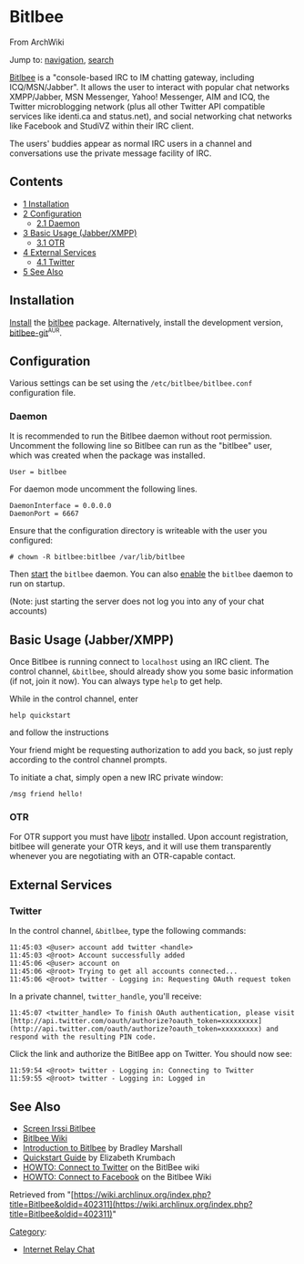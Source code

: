 # Bitlbee

From ArchWiki

Jump to: [navigation](#column-one), [search](#searchInput)

[Bitlbee](http://www.bitlbee.org/main.php/news.r.html) is a "console-based IRC to IM chatting gateway, including ICQ/MSN/Jabber". It allows the user to interact with popular chat networks XMPP/Jabber, MSN Messenger, Yahoo! Messenger, AIM and ICQ, the Twitter microblogging network (plus all other Twitter API compatible services like identi.ca and status.net), and social networking chat networks like Facebook and StudiVZ within their IRC client.

The users' buddies appear as normal IRC users in a channel and conversations use the private message facility of IRC.

## Contents

*   [1 Installation](#Installation)
*   [2 Configuration](#Configuration)
    *   [2.1 Daemon](#Daemon)
*   [3 Basic Usage (Jabber/XMPP)](#Basic_Usage_.28Jabber.2FXMPP.29)
    *   [3.1 OTR](#OTR)
*   [4 External Services](#External_Services)
    *   [4.1 Twitter](#Twitter)
*   [5 See Also](#See_Also)

## Installation

[Install](/index.php/Install "Install") the [bitlbee](https://www.archlinux.org/packages/?name=bitlbee) package. Alternatively, install the development version, [bitlbee-git](https://aur.archlinux.org/packages/bitlbee-git/)<sup><small>AUR</small></sup>.

## Configuration

Various settings can be set using the `/etc/bitlbee/bitlbee.conf` configuration file.

### Daemon

It is recommended to run the Bitlbee daemon without root permission. Uncomment the following line so Bitlbee can run as the "bitlbee" user, which was created when the package was installed.

```
User = bitlbee

```

For daemon mode uncomment the following lines.

```
DaemonInterface = 0.0.0.0
DaemonPort = 6667

```

Ensure that the configuration directory is writeable with the user you configured:

 `# chown -R bitlbee:bitlbee /var/lib/bitlbee` 

Then [start](/index.php/Start "Start") the `bitlbee` daemon. You can also [enable](/index.php/Enable "Enable") the `bitlbee` daemon to run on startup.

(Note: just starting the server does not log you into any of your chat accounts)

## Basic Usage (Jabber/XMPP)

Once Bitlbee is running connect to `localhost` using an IRC client. The control channel, `&bitlbee`, should already show you some basic information (if not, join it now). You can always type `help` to get help.

While in the control channel, enter

```
help quickstart

```

and follow the instructions

Your friend might be requesting authorization to add you back, so just reply according to the control channel prompts.

To initiate a chat, simply open a new IRC private window:

```
/msg friend hello!

```

### OTR

For OTR support you must have [libotr](https://www.archlinux.org/packages/?name=libotr) installed. Upon account registration, bitlbee will generate your OTR keys, and it will use them transparently whenever you are negotiating with an OTR-capable contact.

## External Services

### Twitter

In the control channel, `&bitlbee`, type the following commands:

```
11:45:03 <@user> account add twitter <handle>
11:45:03 <@root> Account successfully added
11:45:06 <@user> account on
11:45:06 <@root> Trying to get all accounts connected...
11:45:06 <@root> twitter - Logging in: Requesting OAuth request token

```

In a private channel, `twitter_handle`, you'll receive:

```
11:45:07 <twitter_handle> To finish OAuth authentication, please visit [http://api.twitter.com/oauth/authorize?oauth_token=xxxxxxxxx](http://api.twitter.com/oauth/authorize?oauth_token=xxxxxxxxx) and respond with the resulting PIN code.

```

Click the link and authorize the BitlBee app on Twitter. You should now see:

```
11:59:54 <@root> twitter - Logging in: Connecting to Twitter
11:59:55 <@root> twitter - Logging in: Logged in

```

## See Also

*   [Screen Irssi Bitlbee](/index.php/Screen_Irssi_Bitlbee "Screen Irssi Bitlbee")
*   [Bitlbee Wiki](http://wiki.bitlbee.org/)
*   [Introduction to Bitlbee](http://quark.humbug.org.au/publications/internet/bitlbee.pdf) by Bradley Marshall
*   [Quickstart Guide](http://princessleia.com/bitlbee.php) by Elizabeth Krumbach
*   [HOWTO: Connect to Twitter](http://wiki.bitlbee.org/HowtoTwitter) on the BitlBee wiki
*   [HOWTO: Connect to Facebook](https://wiki.bitlbee.org/HowtoFacebookMQTT) on the Bitlbee Wiki

Retrieved from "[https://wiki.archlinux.org/index.php?title=Bitlbee&oldid=402311](https://wiki.archlinux.org/index.php?title=Bitlbee&oldid=402311)"

[Category](/index.php/Special:Categories "Special:Categories"):

*   [Internet Relay Chat](/index.php/Category:Internet_Relay_Chat "Category:Internet Relay Chat")